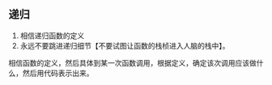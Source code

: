 ## 递归
1.	相信递归函数的定义
2.	永远不要跳进递归细节【不要试图让函数的栈桢进入人脑的栈中】。

相信函数的定义，然后具体到某一次函数调用，根据定义，确定该次调用应该做什么，然后用代码表示出来。
